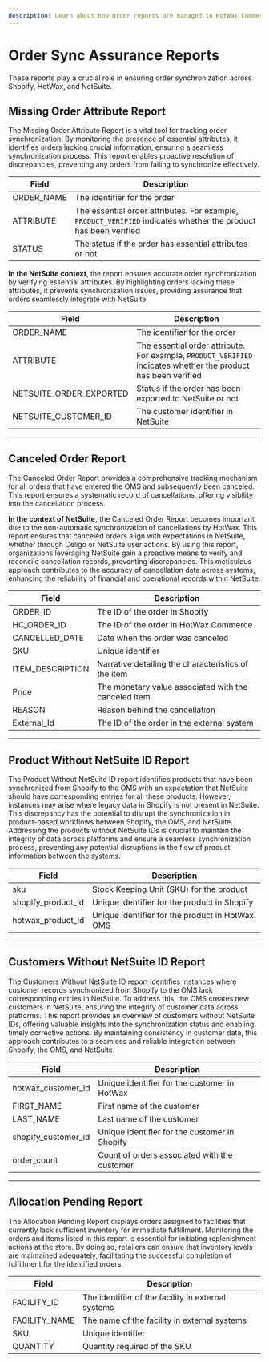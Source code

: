```yaml
---
description: Learn about how order reports are managed in HotWax Commerce.
---
```


# Order Sync Assurance Reports

These reports play a crucial role in ensuring order synchronization across Shopify, HotWax, and NetSuite.


## Missing Order Attribute Report

The Missing Order Attribute Report is a vital tool for tracking order synchronization. By monitoring the presence of essential attributes, it identifies orders lacking crucial information, ensuring a seamless synchronization process. This report enables proactive resolution of discrepancies, preventing any orders from failing to synchronize effectively.

| Field                   | Description                                       |
|-------------------------|---------------------------------------------------|
| ORDER_NAME              | The identifier for the order                      |
| ATTRIBUTE     | The essential order attributes. For example, `PRODUCT_VERIFIED` indicates whether the product has been verified   |
| STATUS              | The status if the order has essential attributes or not                      |

**In the NetSuite context**, the report ensures accurate order synchronization by verifying essential attributes. By highlighting orders lacking these attributes, it prevents synchronization issues, providing assurance that orders seamlessly integrate with NetSuite. 

| Field                   | Description                                       |
|-------------------------|---------------------------------------------------|
| ORDER_NAME              | The identifier for the order                      |
| ATTRIBUTE     | The essential order attribute. For example, `PRODUCT_VERIFIED` indicates whether the product has been verified   |
| NETSUITE_ORDER_EXPORTED | Status if the order has been exported to NetSuite or not |
| NETSUITE_CUSTOMER_ID    | The customer identifier in NetSuite               |

---

## Canceled Order Report
The Canceled Order Report provides a comprehensive tracking mechanism for all orders that have entered the OMS and subsequently been canceled. This report ensures a systematic record of cancellations, offering visibility into the cancellation process. 

**In the context of NetSuite,** the Canceled Order Report becomes important due to the non-automatic synchronization of cancellations by HotWax. This report ensures that canceled orders align with expectations in NetSuite, whether through Celigo or NetSuite user actions. By using this report, organizations leveraging NetSuite gain a proactive means to verify and reconcile cancellation records, preventing discrepancies. This meticulous approach contributes to the accuracy of cancellation data across systems, enhancing the reliability of financial and operational records within NetSuite.

| Field           | Description                                              |
|-----------------|----------------------------------------------------------|
| ORDER_ID        | The ID of the order in Shopify          |
| HC_ORDER_ID     | The ID of the order in HotWax Commerce    |
| CANCELLED_DATE  | Date when the order was canceled                          |
| SKU             | Unique identifier            |
| ITEM_DESCRIPTION| Narrative detailing the characteristics of the item        |
| Price           | The monetary value associated with the canceled item      |
| REASON          | Reason behind the cancellation          |
| External_Id     | The ID of the order in the external system |

---

## Product Without NetSuite ID Report

The Product Without NetSuite ID report identifies products that have been synchronized from Shopify to the OMS with an expectation that NetSuite should have corresponding entries for all these products. However, instances may arise where legacy data in Shopify is not present in NetSuite. This discrepancy has the potential to disrupt the synchronization in product-based workflows between Shopify, the OMS, and NetSuite. Addressing the products without NetSuite IDs is crucial to maintain the integrity of data across platforms and ensure a seamless synchronization process, preventing any potential disruptions in the flow of product information between the systems.

| Field              | Description                                           |
|--------------------|-------------------------------------------------------|
| sku                | Stock Keeping Unit (SKU) for the product               |
| shopify_product_id | Unique identifier for the product in Shopify           |
| hotwax_product_id  | Unique identifier for the product in HotWax OMS       |


--- 

## Customers Without NetSuite ID Report

The Customers Without NetSuite ID report identifies instances where customer records synchronized from Shopify to the OMS lack corresponding entries in NetSuite. To address this, the OMS creates new customers in NetSuite, ensuring the integrity of customer data across platforms. This report provides an overview of customers without NetSuite IDs, offering valuable insights into the synchronization status and enabling timely corrective actions. By maintaining consistency in customer data, this approach contributes to a seamless and reliable integration between Shopify, the OMS, and NetSuite.

| Field                | Description                                  |
|----------------------|----------------------------------------------|
| hotwax_customer_id   | Unique identifier for the customer in HotWax  |
| FIRST_NAME           | First name of the customer                    |
| LAST_NAME            | Last name of the customer                     |
| shopify_customer_id  | Unique identifier for the customer in Shopify|
| order_count          | Count of orders associated with the customer |

---

## Allocation Pending Report

The Allocation Pending Report displays orders assigned to facilities that currently lack sufficient inventory for immediate fulfillment. Monitoring the orders and items listed in this report is essential for initiating replenishment actions at the store. By doing so, retailers can ensure that inventory levels are maintained adequately, facilitating the successful completion of fulfillment for the identified orders.

| Field            | Description                                        |
|------------------|----------------------------------------------------|
| FACILITY_ID      | The identifier of the facility in external systems |
| FACILITY_NAME    | The name of the facility in external systems       |
| SKU              | Unique identifier                                  |
| QUANTITY         | Quantity required of the SKU                       |
